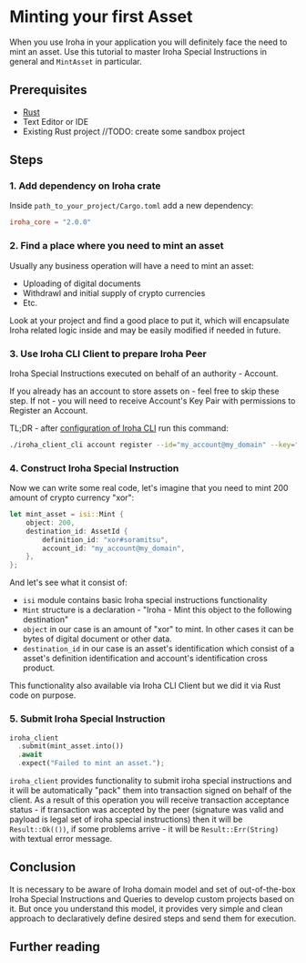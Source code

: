 # Minting your first Asset

When you use Iroha in your application you will definitely face the need to mint an asset.
Use this tutorial to master Iroha Special Instructions in general and `MintAsset` in particular.

## Prerequisites

* [Rust](https://www.rust-lang.org/tools/install)
* Text Editor or IDE
* Existing Rust project //TODO: create some sandbox project

## Steps

### 1. Add dependency on Iroha crate

Inside `path_to_your_project/Cargo.toml` add a new dependency:

```toml
iroha_core = "2.0.0"
```

### 2. Find a place where you need to mint an asset

Usually any business operation will have a need to mint an asset:

* Uploading of digital documents
* Withdrawl and initial supply of crypto currencies
* Etc.

Look at your project and find a good place to put it, which will encapsulate Iroha related logic inside
and may be easily modified if needed in future.

### 3. Use Iroha CLI Client to prepare Iroha Peer

Iroha Special Instructions executed on behalf of an authority - Account.

If you already has an account to store assets on - feel free to skip these step.
If not - you will need to receive Account's Key Pair with permissions to Register an Account.

TL;DR - after [configuration of Iroha CLI](https://github.com/hyperledger/iroha/blob/iroha2-dev/iroha_client_cli/README.md)
run this command:

```bash
./iroha_client_cli account register --id="my_account@my_domain" --key="{account_public_key}"
```

### 4. Construct Iroha Special Instruction

Now we can write some real code, let's imagine that you need to mint 200 amount of crypto currency "xor":

```rust
let mint_asset = isi::Mint {
    object: 200,
    destination_id: AssetId {
        definition_id: "xor#soramitsu",
        account_id: "my_account@my_domain",
    },
};
```

And let's see what it consist of:

* `isi` module contains basic Iroha special instructions functionality
* `Mint` structure is a declaration - "Iroha - Mint this object to the following destination"
* `object` in our case is an amount of "xor" to mint. In other cases it can be bytes of digital document or other data.
* `destination_id` in our case is an asset's identification which consist of a asset's definition identification and 
account's identification cross product.

This functionality also available via Iroha CLI Client but we did it via Rust code on purpose.

### 5. Submit Iroha Special Instruction

```rust
iroha_client
  .submit(mint_asset.into())
  .await
  .expect("Failed to mint an asset.");
```

`iroha_client` provides functionality to submit iroha special instructions and it will be automatically 
"pack" them into transaction signed on behalf of the client. As a result of this operation
you will receive transaction acceptance status - if transaction was accepted by the peer
(signature was valid and payload is legal set of iroha special instructions) then
it will be `Result::Ok(())`, if some problems arrive - it will be `Result::Err(String)` 
with textual error message.

## Conclusion
It is necessary to be aware of Iroha domain model and set of out-of-the-box Iroha Special Instructions 
and Queries to develop custom projects based on it. But once you understand this model, it provides 
very simple and clean approach to declaratively define desired steps and send them for execution.

## Further reading
